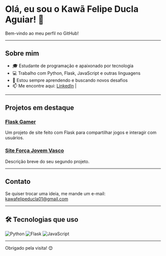 # Olá, eu sou o Kawã Felipe Ducla Aguiar! 👋

Bem-vindo ao meu perfil no GitHub!

---

## Sobre mim

- 🎓 Estudante de programação e apaixonado por tecnologia
- 💻 Trabalho com Python, Flask, JavaScript e outras linguagens
- 🚀 Estou sempre aprendendo e buscando novos desafios
- 📫 Me encontre aqui: [LinkedIn]([https://www.linkedin.com/in/seu-linkedin](https://www.linkedin.com/in/kaw%C3%A3-felipe-ducla-aguiar-1587b8262/)) | 

---

## Projetos em destaque

### [Flask Gamer]([https://github.com/kawaDucla/Flask-main](https://github.com/kawaDucla/flask))
Um projeto de site feito com Flask para compartilhar jogos e interagir com usuários.

### [Site Força Jovem Vasco]([https://github.com/kawaDucla/seu-projeto-2](https://github.com/kawaDucla/site-for-ca-jovem-do-vasco))
Descrição breve do seu segundo projeto.

---

## Contato

Se quiser trocar uma ideia, me mande um e-mail: kawafelipeducla01@gmail.com

---

## 🛠️ Tecnologias que uso

![Python](https://img.shields.io/badge/Python-3776AB?style=for-the-badge&logo=python&logoColor=white)
![Flask](https://img.shields.io/badge/Flask-000000?style=for-the-badge&logo=flask&logoColor=white)
![JavaScript](https://img.shields.io/badge/JavaScript-F7DF1E?style=for-the-badge&logo=javascript&logoColor=black)

---

Obrigado pela visita! 😊
